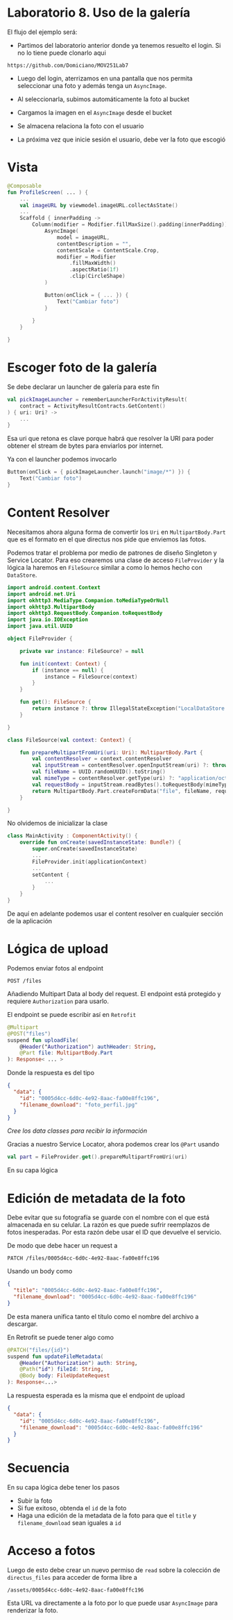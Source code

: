 
# Laboratorio 8. Uso de la galería


El flujo del ejemplo será:

- Partimos del laboratorio anterior donde ya tenemos resuelto el login. Si no lo tiene puede clonarlo aqui

```
https://github.com/Domiciano/MOV251Lab7
```

- Luego del login, aterrizamos en una pantalla que nos permita seleccionar una foto y además tenga un `AsyncImage`.

- Al seleccionarla, subimos automáticamente la foto al bucket

- Cargamos la imagen en el `AsyncImage` desde el bucket

- Se almacena relaciona la foto con el usuario

- La próxima vez que inicie sesión el usuario, debe ver la foto que escogió


# Vista

```kt
@Composable
fun ProfileScreen( ... ) {
	...
	val imageURL by viewmodel.imageURL.collectAsState()
	...
    Scaffold { innerPadding ->
        Column(modifier = Modifier.fillMaxSize().padding(innerPadding)) {
			AsyncImage(
				model = imageURL,
                contentDescription = "",
                contentScale = ContentScale.Crop,
                modifier = Modifier
                    .fillMaxWidth()
                    .aspectRatio(1f)
                    .clip(CircleShape)
            )

            Button(onClick = { ... }) {
                Text("Cambiar foto")
            }
            
        }    
    }

}
```


# Escoger foto de la galería

Se debe declarar un launcher de galería para este fin

```kt
val pickImageLauncher = rememberLauncherForActivityResult(
	contract = ActivityResultContracts.GetContent()
) { uri: Uri? ->
	...
}
```

Esa uri que retona es clave porque habrá que resolver la URI para poder obtener el stream de bytes para enviarlos por internet.


Ya con el launcher podemos invocarlo

```kt
Button(onClick = { pickImageLauncher.launch("image/*") }) {
	Text("Cambiar foto")
}
```


# Content Resolver

Necesitamos ahora alguna forma de convertir los `Uri` en `MultipartBody.Part` que es el formato en el que directus nos pide que enviemos las fotos.

Podemos tratar el problema por medio de patrones de diseño Singleton y Service Locator. Para eso crearemos una clase de acceso `FileProvider` y la lógica la haremos en `FileSource` similar a como lo hemos hecho con `DataStore`.



```kt
import android.content.Context
import android.net.Uri
import okhttp3.MediaType.Companion.toMediaTypeOrNull
import okhttp3.MultipartBody
import okhttp3.RequestBody.Companion.toRequestBody
import java.io.IOException
import java.util.UUID

object FileProvider {

    private var instance: FileSource? = null

    fun init(context: Context) {
        if (instance == null) {
            instance = FileSource(context)
        }
    }

    fun get(): FileSource {
        return instance ?: throw IllegalStateException("LocalDataStore is not initialized")
    }

}

class FileSource(val context: Context) {

    fun prepareMultipartFromUri(uri: Uri): MultipartBody.Part {
        val contentResolver = context.contentResolver
        val inputStream = contentResolver.openInputStream(uri) ?: throw IOException("invalid URI")
        val fileName = UUID.randomUUID().toString()
        val mimeType = contentResolver.getType(uri) ?: "application/octet-stream"
        val requestBody = inputStream.readBytes().toRequestBody(mimeType.toMediaTypeOrNull())
        return MultipartBody.Part.createFormData("file", fileName, requestBody)
    }

}

```

No olvidemos de inicializar la clase

```kt
class MainActivity : ComponentActivity() {
    override fun onCreate(savedInstanceState: Bundle?) {
        super.onCreate(savedInstanceState)
        ...
        FileProvider.init(applicationContext)
        ...
        setContent {
            ...
        }
    }
}
```

De aquí en adelante podemos usar el content resolver en cualquier sección de la aplicación



# Lógica de upload


Podemos enviar fotos al endpoint

```http
POST /files
```

Añadiendo Multipart Data al body del request. El endpoint está protegido y requiere `Authorization` para usarlo.



El endpoint se puede escribir así en `Retrofit`


```kt
@Multipart
@POST("files")
suspend fun uploadFile(
	@Header("Authorization") authHeader: String,
	@Part file: MultipartBody.Part
): Response< ... >
```

Donde la respuesta es del tipo

```json
{
  "data": {
    "id": "0005d4cc-6d0c-4e92-8aac-fa00e8ffc196",
    "filename_download": "foto_perfil.jpg"
  }
}
```

*Cree los data classes para recibir la información*


Gracias a nuestro Service Locator, ahora podemos crear los `@Part` usando

```kt
val part = FileProvider.get().prepareMultipartFromUri(uri)
```

En su capa lógica

# Edición de metadata de la foto

Debe evitar que su fotografía se guarde con el nombre con el que está almacenada en su celular. La razón es que puede sufrir reemplazos de fotos inesperadas. Por esta razón debe usar el ID que devuelve el servicio.

De modo que debe hacer un request a 

```http
PATCH /files/0005d4cc-6d0c-4e92-8aac-fa00e8ffc196
```

Usando un body como

```json
{
  "title": "0005d4cc-6d0c-4e92-8aac-fa00e8ffc196",
  "filename_download": "0005d4cc-6d0c-4e92-8aac-fa00e8ffc196"
}
```

De esta manera unifica tanto el título como el nombre del archivo a descargar.


En Retrofit se puede tener algo como

```kt
@PATCH("files/{id}")
suspend fun updateFileMetadata(
	@Header("Authorization") auth: String,
	@Path("id") fileId: String,
	@Body body: FileUpdateRequest
): Response<...>
```

La respuesta esperada es la misma que el endpoint de upload

```json
{
  "data": {
    "id": "0005d4cc-6d0c-4e92-8aac-fa00e8ffc196",
    "filename_download": "0005d4cc-6d0c-4e92-8aac-fa00e8ffc196"
  }
}
```


# Secuencia
En su capa lógica debe tener los pasos

- Subir la foto
- Si fue exitoso, obtenda el `id` de la foto
- Haga una edición de la metadata de la foto para que el `title` y `filename_download` sean iguales a `id`


# Acceso a fotos

Luego de esto debe crear un nuevo permiso de `read` sobre la colección de `directus_files` para acceder de forma libre a

```
/assets/0005d4cc-6d0c-4e92-8aac-fa00e8ffc196
```

Esta URL va directamente a la foto por lo que puede usar `AsyncImage` para renderizar la foto.

